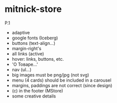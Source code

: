 # mitnick-store

P.1

* adaptive
* google fonts (Iceberg)
* buttons (text-align...)
* margin-right's
* all links (active)
* hover: links, buttons, etc.
* 'О Товаре...'
* nav (ul...)
* big images must be png/jpg (not svg)
* menu (4 cards) should be included in a carousel
* margins, paddings are not correct (since design)
* (c) in the footer (MStore)
* some creative details
